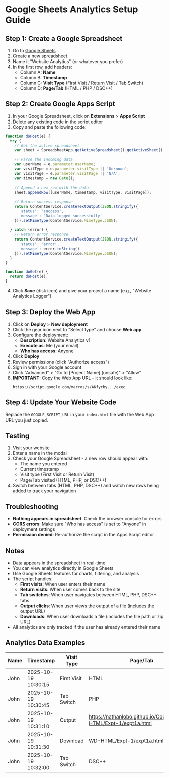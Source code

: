 # Google Sheets Analytics Setup Guide

## Step 1: Create a Google Spreadsheet

1. Go to [Google Sheets](https://sheets.google.com)
2. Create a new spreadsheet
3. Name it "Website Analytics" (or whatever you prefer)
4. In the first row, add headers:
   - Column A: **Name**
   - Column B: **Timestamp**
   - Column C: **Visit Type** (First Visit / Return Visit / Tab Switch)
   - Column D: **Page/Tab** (HTML / PHP / DSC++)

## Step 2: Create Google Apps Script

1. In your Google Spreadsheet, click on **Extensions** > **Apps Script**
2. Delete any existing code in the script editor
3. Copy and paste the following code:

```javascript
function doPost(e) {
  try {
    // Get the active spreadsheet
    var sheet = SpreadsheetApp.getActiveSpreadsheet().getActiveSheet();
    
    // Parse the incoming data
    var userName = e.parameter.userName;
    var visitType = e.parameter.visitType || 'Unknown';
    var visitPage = e.parameter.visitPage || 'N/A';
    var timestamp = new Date();
    
    // Append a new row with the data
    sheet.appendRow([userName, timestamp, visitType, visitPage]);
    
    // Return success response
    return ContentService.createTextOutput(JSON.stringify({
      'status': 'success',
      'message': 'Data logged successfully'
    })).setMimeType(ContentService.MimeType.JSON);
    
  } catch (error) {
    // Return error response
    return ContentService.createTextOutput(JSON.stringify({
      'status': 'error',
      'message': error.toString()
    })).setMimeType(ContentService.MimeType.JSON);
  }
}

function doGet(e) {
  return doPost(e);
}
```

4. Click **Save** (disk icon) and give your project a name (e.g., "Website Analytics Logger")

## Step 3: Deploy the Web App

1. Click on **Deploy** > **New deployment**
2. Click the gear icon next to "Select type" and choose **Web app**
3. Configure the deployment:
   - **Description**: Website Analytics v1
   - **Execute as**: Me (your email)
   - **Who has access**: Anyone
4. Click **Deploy**
5. Review permissions (click "Authorize access")
6. Sign in with your Google account
7. Click "Advanced" > "Go to [Project Name] (unsafe)" > "Allow"
8. **IMPORTANT**: Copy the Web App URL - it should look like:
   ```
   https://script.google.com/macros/s/AKfycby.../exec
   ```

## Step 4: Update Your Website Code

Replace the `GOOGLE_SCRIPT_URL` in your `index.html` file with the Web App URL you just copied.

## Testing

1. Visit your website
2. Enter a name in the modal
3. Check your Google Spreadsheet - a new row should appear with:
   - The name you entered
   - Current timestamp
   - Visit type (First Visit or Return Visit)
   - Page/Tab visited (HTML, PHP, or DSC++)
4. Switch between tabs (HTML, PHP, DSC++) and watch new rows being added to track your navigation

## Troubleshooting

- **Nothing appears in spreadsheet**: Check the browser console for errors
- **CORS errors**: Make sure "Who has access" is set to "Anyone" in deployment settings
- **Permission denied**: Re-authorize the script in the Apps Script editor

## Notes

- Data appears in the spreadsheet in real-time
- You can view analytics directly in Google Sheets
- Use Google Sheets features for charts, filtering, and analysis
- The script handles:
  - **First visits**: When user enters their name
  - **Return visits**: When user comes back to the site
  - **Tab switches**: When user navigates between HTML, PHP, DSC++ tabs
  - **Output clicks**: When user views the output of a file (includes the output URL)
  - **Downloads**: When user downloads a file (includes the file path or zip URL)
- All analytics are only tracked if the user has already entered their name

## Analytics Data Examples

| Name | Timestamp | Visit Type | Page/Tab |
|------|-----------|------------|----------|
| John | 2025-10-19 10:30:15 | First Visit | HTML |
| John | 2025-10-19 10:30:45 | Tab Switch | PHP |
| John | 2025-10-19 10:31:10 | Output | https://nathanlobo.github.io/CodeStore/WD-HTML/Expt-1/expt1a.html |
| John | 2025-10-19 10:31:30 | Download | WD-HTML/Expt-1/expt1a.html |
| John | 2025-10-19 10:32:00 | Tab Switch | DSC++ |
